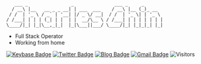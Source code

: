 ```
   ___ _                _               ___ _     _       
  / __\ |__   __ _ _ __| | ___  ___    / __\ |__ (_)_ __  
 / /  | '_ \ / _` | '__| |/ _ \/ __|  / /  | '_ \| | '_ \ 
/ /___| | | | (_| | |  | |  __/\__ \ / /___| | | | | | | |
\____/|_| |_|\__,_|_|  |_|\___||___/ \____/|_| |_|_|_| |_|
```

- Full Stack Operator
- Working from home

[![Keybase Badge](https://img.shields.io/badge/@eallion-005eff?style=flat&labelColor=005eff&logo=Keybase&logoColor=white&link=https://keybase.io/eallion/)](https://keybase.io/eallion/)
[![Twitter Badge](https://img.shields.io/badge/@eallion-1ca0f1?style=flat&labelColor=1ca0f1&logo=twitter&logoColor=white&link=https://twitter.com/eallion)](https://twitter.com/eallion) 
[![Blog Badge](https://img.shields.io/badge/https://eallion.com-FF4088?style=flat&labelColor=FF4088&logo=Hugo&logoColor=white&link=https://eallion.com/)](https://eallion.com/)
[![Gmail Badge](https://img.shields.io/badge/eallions@gmail.com-c14438?style=flat&logo=Gmail&logoColor=white&link=mailto:eallions@gmail.com)](mailto:eallions@gmail.com) 
![Visitors](https://visitor-badge.laobi.icu/badge?page_id=eallion.eallion)
